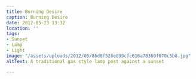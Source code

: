```yaml
---
title: Burning Desire
caption: Burning Desire
date: 2012-05-23 13:32
location: ''
tags:
- Sunset
- Lamp
- Light
image: "/assets/uploads/2012/05/8bd8f528e899cfc616a78360f070c5b8.jpg"
altText: A traditional gas style lamp post against a sunset

---
```

